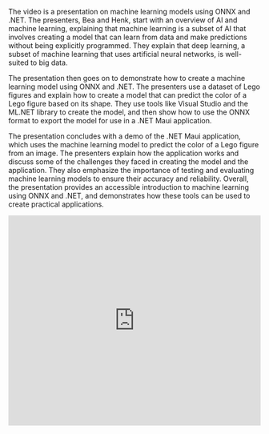 The video is a presentation on machine learning models using ONNX and .NET. The presenters, Bea and Henk, start with an overview of AI and machine learning, explaining that machine learning is a subset of AI that involves creating a model that can learn from data and make predictions without being explicitly programmed. They explain that deep learning, a subset of machine learning that uses artificial neural networks, is well-suited to big data.

The presentation then goes on to demonstrate how to create a machine learning model using ONNX and .NET. The presenters use a dataset of Lego figures and explain how to create a model that can predict the color of a Lego figure based on its shape. They use tools like Visual Studio and the ML.NET library to create the model, and then show how to use the ONNX format to export the model for use in a .NET Maui application.

The presentation concludes with a demo of the .NET Maui application, which uses the machine learning model to predict the color of a Lego figure from an image. The presenters explain how the application works and discuss some of the challenges they faced in creating the model and the application. They also emphasize the importance of testing and evaluating machine learning models to ensure their accuracy and reliability. Overall, the presentation provides an accessible introduction to machine learning using ONNX and .NET, and demonstrates how these tools can be used to create practical applications.

<iframe width="100%" height="420" src="https://www.youtube.com/embed/h6HWP5jpA5s" title="YouTube video player" frameborder="0" allow="accelerometer; autoplay; clipboard-write; encrypted-media; gyroscope; picture-in-picture; web-share" allowfullscreen></iframe>